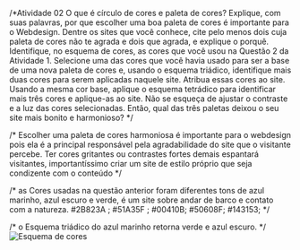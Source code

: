 /*Atividade 02
O que é círculo de cores e paleta de cores?
Explique, com suas palavras, por que escolher uma boa paleta de cores é importante para o Webdesign.
Dentre os sites que você conhece, cite pelo menos dois cuja paleta de cores não te agrada e dois que agrada, e explique o porquê.
Identifique, no esquema de cores, as cores que você usou na Questão 2 da Atividade 1.
Selecione uma das cores que você havia usado para ser a base de uma nova paleta de cores e, usando o esquema triádico, identifique mais duas cores para serem aplicadas naquele site. Atribua essas cores ao site.
Usando a mesma cor base, aplique o esquema tetrádico para identificar mais três cores e aplique-as ao site. Não se esqueça de ajustar o contraste e a luz das cores selecionadas. 
Então, qual das três paletas deixou o seu site mais bonito e harmonioso? */


/* Escolher uma paleta de cores harmoniosa é importante para o webdesign pois ela é a principal responsável pela agradabilidade do site que o visitante percebe.
Ter cores gritantes ou contrastes fortes demais espantará visitantes, importantíssimo criar um site de estilo próprio que seja condizente com o conteúdo */

/* as Cores usadas na questão anterior foram diferentes tons de azul marinho, azul escuro e verde, é um site sobre andar de barco e contato com a natureza.
#2B823A ; #51A35F ; #00410B; #50608F; #143153; */

/* o Esquema triádico do azul marinho retorna verde e azul escuro. */
<img src="https://i.ibb.co/YR89VFk/image.png"
     alt="Esquema de cores"
     style="float: left; margin-right: 10px;" />
